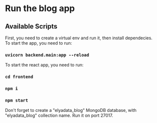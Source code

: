 # Run the blog app

## Available Scripts

First, you need to create a virtual env and run it, then install dependecies.
To start the app, you need to run:

### `uvicorn backend.main:app --reload `

To start the react app, you need to run:

### `cd frontend`

### `npm i`

### `npm start`

Don't forget to create a "elyadata_blog" MongoDB database, with "elyadata_blog" collection name.
Run it on port 27017.
